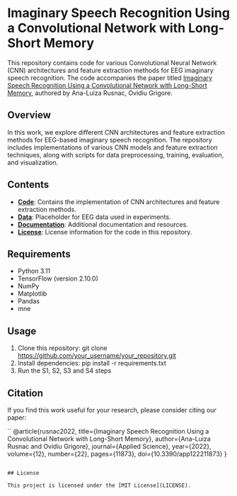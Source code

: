 # Imaginary Speech Recognition Using a Convolutional Network with Long-Short Memory

This repository contains code for various Convolutional Neural Network (CNN) architectures and feature extraction methods for EEG imaginary speech recognition. The code accompanies the paper titled [Imaginary Speech Recognition Using a Convolutional Network with Long-Short Memory](https://www.mdpi.com/2076-3417/12/22/11873), authored by Ana-Luiza Rusnac, Ovidiu Grigore.

## Overview

In this work, we explore different CNN architectures and feature extraction methods for EEG-based imaginary speech recognition. The repository includes implementations of various CNN models and feature extraction techniques, along with scripts for data preprocessing, training, evaluation, and visualization.

## Contents

- **[Code](code/)**: Contains the implementation of CNN architectures and feature extraction methods.
- **[Data](data/)**: Placeholder for EEG data used in experiments.
- **[Documentation](docs/)**: Additional documentation and resources.
- **[License](LICENSE)**: License information for the code in this repository.

## Requirements

- Python 3.11
- TensorFlow (version 2.10.0)
- NumPy
- Matplotlib
- Pandas
- mne

## Usage

1. Clone this repository:
   git clone https://github.com/your_username/your_repository.git
2. Install dependencies:
   pip install -r requirements.txt
3. Run the S1, S2, S3 and S4 steps


## Citation

If you find this work useful for your research, please consider citing our paper:

``
@article{rusnac2022,
  title={Imaginary Speech Recognition Using a Convolutional Network with Long-Short Memory},
  author={Ana-Luiza Rusnac and Ovidiu Grigore},
  journal={Applied Science},
  year={2022},
  volume={12},
  number={22},
  pages={11873},
  doi={10.3390/app122211873}
}
```

## License

This project is licensed under the [MIT License](LICENSE).

